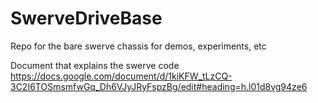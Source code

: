# SwerveDriveBase
Repo for the bare swerve chassis for demos, experiments, etc

Document that explains the swerve code
  https://docs.google.com/document/d/1kiKFW_tLzCQ-3C2I6TOSmsmfwGq_Dh6VJyJRyFspzBg/edit#heading=h.l01d8vg94ze6 
